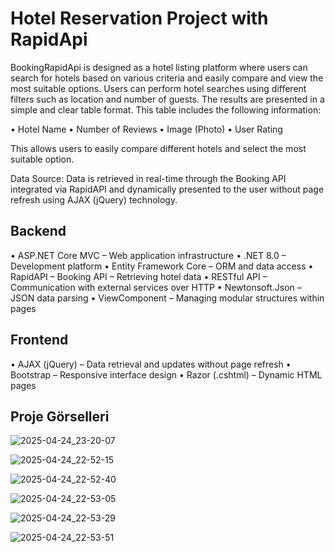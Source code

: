 # Hotel Reservation Project with RapidApi

BookingRapidApi is designed as a hotel listing platform where users can search for hotels based on various criteria and easily compare and view the most suitable options. Users can perform hotel searches using different filters such as location and number of guests. The results are presented in a simple and clear table format. This table includes the following information:

• Hotel Name
• Number of Reviews
• Image (Photo)
• User Rating

This allows users to easily compare different hotels and select the most suitable option.

Data Source: Data is retrieved in real-time through the Booking API integrated via RapidAPI and dynamically presented to the user without page refresh using AJAX (jQuery) technology.

## Backend

• ASP.NET Core MVC – Web application infrastructure
• .NET 8.0 – Development platform
• Entity Framework Core – ORM and data access
• RapidAPI – Booking API – Retrieving hotel data
• RESTful API – Communication with external services over HTTP
• Newtonsoft.Json – JSON data parsing
• ViewComponent – Managing modular structures within pages

## Frontend

• AJAX (jQuery) – Data retrieval and updates without page refresh
• Bootstrap – Responsive interface design
• Razor (.cshtml) – Dynamic HTML pages


## Proje Görselleri

![2025-04-24_23-20-07](https://github.com/user-attachments/assets/d971ac23-9955-4cff-b043-012b83a4ad5d)

![2025-04-24_22-52-15](https://github.com/user-attachments/assets/bc67148d-e153-4c16-be14-3caa3e7a5a92)

![2025-04-24_22-52-40](https://github.com/user-attachments/assets/fb554d58-5df4-4dcb-a623-d110cc845afc)

![2025-04-24_22-53-05](https://github.com/user-attachments/assets/72b33c93-4e09-439c-b73d-116a326f500b)

![2025-04-24_22-53-29](https://github.com/user-attachments/assets/3beaa109-2951-4e8e-98f3-0f327dc5293e)

![2025-04-24_22-53-51](https://github.com/user-attachments/assets/8cb89671-3298-49dd-bca7-6351ba14c519)




